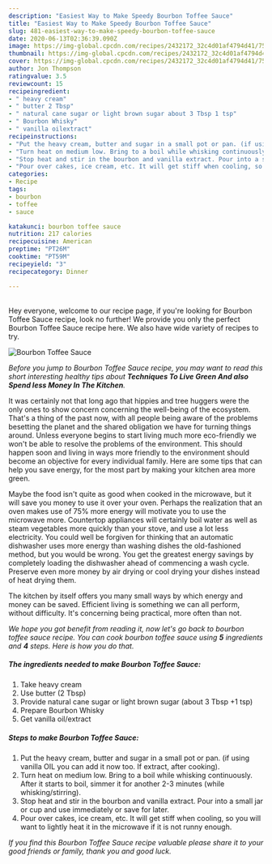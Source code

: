 ```yaml
---
description: "Easiest Way to Make Speedy Bourbon Toffee Sauce"
title: "Easiest Way to Make Speedy Bourbon Toffee Sauce"
slug: 481-easiest-way-to-make-speedy-bourbon-toffee-sauce
date: 2020-06-13T02:36:39.090Z
image: https://img-global.cpcdn.com/recipes/2432172_32c4d01af4794d41/751x532cq70/bourbon-toffee-sauce-recipe-main-photo.jpg
thumbnail: https://img-global.cpcdn.com/recipes/2432172_32c4d01af4794d41/751x532cq70/bourbon-toffee-sauce-recipe-main-photo.jpg
cover: https://img-global.cpcdn.com/recipes/2432172_32c4d01af4794d41/751x532cq70/bourbon-toffee-sauce-recipe-main-photo.jpg
author: Jon Thompson
ratingvalue: 3.5
reviewcount: 15
recipeingredient:
- " heavy cream"
- " butter 2 Tbsp"
- " natural cane sugar or light brown sugar about 3 Tbsp 1 tsp"
- " Bourbon Whisky"
- " vanilla oilextract"
recipeinstructions:
- "Put the heavy cream, butter and sugar in a small pot or pan. (if using vanilla OIL you can add it now too. If extract, after cooking)."
- "Turn heat on medium low. Bring to a boil while whisking continuously. After it starts to boil, simmer it for another 2-3 minutes (while whisking/stirring)."
- "Stop heat and stir in the bourbon and vanilla extract. Pour into a small jar or cup and use immediately or save for later."
- "Pour over cakes, ice cream, etc. It will get stiff when cooling, so you will want to lightly heat it in the microwave if it is not runny enough."
categories:
- Recipe
tags:
- bourbon
- toffee
- sauce

katakunci: bourbon toffee sauce 
nutrition: 217 calories
recipecuisine: American
preptime: "PT26M"
cooktime: "PT59M"
recipeyield: "3"
recipecategory: Dinner

---
```

<br>
Hey everyone, welcome to our recipe page, if you're looking for Bourbon Toffee Sauce recipe, look no further! We provide you only the perfect Bourbon Toffee Sauce recipe here. We also have wide variety of recipes to try.
<br>


![Bourbon Toffee Sauce](https://img-global.cpcdn.com/recipes/2432172_32c4d01af4794d41/751x532cq70/bourbon-toffee-sauce-recipe-main-photo.jpg)

<i>Before you jump to Bourbon Toffee Sauce recipe, you may want to read this short interesting healthy tips about 
<strong>Techniques To Live Green And also Spend less Money In The Kitchen</strong>.</i>
</br>

It was certainly not that long ago that hippies and tree huggers were the only ones to show concern concerning the well-being of the ecosystem. That's a thing of the past now, with all people being aware of the problems besetting the planet and the shared obligation we have for turning things around. Unless everyone begins to start living much more eco-friendly we won't be able to resolve the problems of the environment. This should happen soon and living in ways more friendly to the environment should become an objective for every individual family. Here are some tips that can help you save energy, for the most part by making your kitchen area more green.

Maybe the food isn't quite as good when cooked in the microwave, but it will save you money to use it over your oven. Perhaps the realization that an oven makes use of 75% more energy will motivate you to use the microwave more. Countertop appliances will certainly boil water as well as steam vegetables more quickly than your stove, and use a lot less electricity. You could well be forgiven for thinking that an automatic dishwasher uses more energy than washing dishes the old-fashioned method, but you would be wrong. You get the greatest energy savings by completely loading the dishwasher ahead of commencing a wash cycle. Preserve even more money by air drying or cool drying your dishes instead of heat drying them.

The kitchen by itself offers you many small ways by which energy and money can be saved. Efficient living is something we can all perform, without difficulty. It's concerning being practical, more often than not.


<i>We hope you got benefit from reading it, now let's go back to bourbon toffee sauce recipe. You can cook bourbon toffee sauce using <strong>5</strong> ingredients and <strong>4</strong> steps. Here is how you do that.
</i>

##### The ingredients needed to make Bourbon Toffee Sauce:

1. Take  heavy cream
1. Use  butter (2 Tbsp)
1. Provide  natural cane sugar or light brown sugar (about 3 Tbsp +1 tsp)
1. Prepare  Bourbon Whisky
1. Get  vanilla oil/extract


##### Steps to make Bourbon Toffee Sauce:

1. Put the heavy cream, butter and sugar in a small pot or pan. (if using vanilla OIL you can add it now too. If extract, after cooking).
1. Turn heat on medium low. Bring to a boil while whisking continuously. After it starts to boil, simmer it for another 2-3 minutes (while whisking/stirring).
1. Stop heat and stir in the bourbon and vanilla extract. Pour into a small jar or cup and use immediately or save for later.
1. Pour over cakes, ice cream, etc. It will get stiff when cooling, so you will want to lightly heat it in the microwave if it is not runny enough.


<i>If you find this Bourbon Toffee Sauce recipe valuable please share it to your good friends or family, thank you and good luck.</i>
